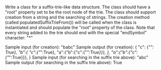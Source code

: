Write a class for a suffix-trie-like data structure. The class should have a "root" property set to be the root node of the trie. The class should support creation from a string and the searching of strings. The creation method (called populatedSuffixTrieFrom()) will be called when the class is instantiated and should populate the "root" property of the class. Note that every string added to the trie should end with the special "endSymbol" character: "\*"

Sample input (for creation): "babc"
Sample output (for creation):
{
"c": {"_": True},
"b":{
"c":{"_":True},
"a":{"b":{"c":{"_":True}}},
},
"a":{"b":{"c":{"_":True}}},
}
Sample input (for searching in the suffix trie above): "abc"
Sample output (for searching in the suffix trie above): True
